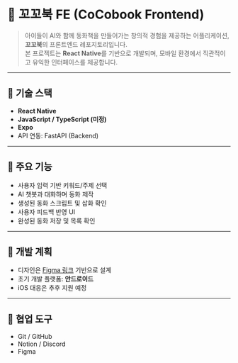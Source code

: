 # 🐢 꼬꼬북 FE (CoCobook Frontend)

> 아이들이 AI와 함께 동화책을 만들어가는 창의적 경험을 제공하는 어플리케이션, **꼬꼬북**의 프론트엔드 레포지토리입니다.  
> 본 프로젝트는 **React Native**를 기반으로 개발되며, 모바일 환경에서 직관적이고 유익한 인터페이스를 제공합니다.

---

## 📱 기술 스택

- **React Native**  
- **JavaScript / TypeScript (미정)**  
- **Expo**  
- API 연동: FastAPI (Backend)

---

## 🧩 주요 기능

- 사용자 입력 기반 키워드/주제 선택
- AI 챗봇과 대화하며 동화 제작
- 생성된 동화 스크립트 및 삽화 확인
- 사용자 피드백 반영 UI
- 완성된 동화 저장 및 목록 확인

---

## 📌 개발 계획

- 디자인은 [Figma 링크](https://www.figma.com/design/UUrY3mb5Shm4iLQepC5K1o/Untitled?node-id=4-4&t=IySQMjvqnO7xOl1U-0) 기반으로 설계
- 초기 개발 플랫폼: **안드로이드**
- iOS 대응은 추후 지원 예정

---

## 🤝 협업 도구

- Git / GitHub
- Notion / Discord
- Figma

